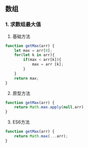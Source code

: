 ## 数组

### 1. 求数组最大值

1) 基础方法

```js
function getMax(arr) {
    let max = arr[0];
    for(let k in arr){
        if(max < arr[k]){
            max = arr [k];
        }
    }
    return max;
}
```

2) 原型方法

```js
function getMax(arr) {
    return Math.max.apply(null,arr)
}
```

3) ES6方法

```js
function getMax(arr) {
    return Math.max(...arr);
}
```
